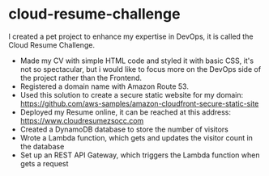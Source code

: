 # cloud-resume-challenge

I created a pet project to enhance my expertise in DevOps, it is called the Cloud Resume Challenge.

- Made my CV with simple HTML code and styled it with basic CSS, it's not so spectacular, but i would like to focus more on the DevOps side of the project rather than the Frontend.
- Registered a domain name with Amazon Route 53.
- Used this solution to create a secure static website for my domain: <https://github.com/aws-samples/amazon-cloudfront-secure-static-site>
- Deployed my Resume online, it can be reached at this address: <https://www.cloudresumezsocc.com>
- Created a DynamoDB database to store the number of visitors
- Wrote a Lambda function, which gets and updates the visitor count in the database
- Set up an REST API Gateway, which triggers the Lambda function when gets a request
